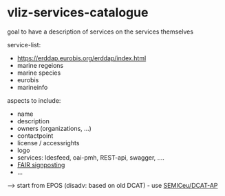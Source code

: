 # vliz-services-catalogue
goal to have a description of services on the services themselves 

service-list:
- https://erddap.eurobis.org/erddap/index.html
- marine regeions
- marine species
- eurobis
- marineinfo

aspects to include:
- name
- description
- owners (organizations, ...)
- contactpoint
- license / accessrights
- logo
- services: ldesfeed, oai-pmh, REST-api, swagger,  ....
- [FAIR signposting](https://signposting.org/FAIR/)
- ...

--> start from EPOS (disadv: based on old DCAT) - use [SEMICeu/DCAT-AP](https://github.com/SEMICeu/DCAT-AP)
